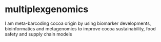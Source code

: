 # multiplexgenomics
I am meta-barcoding cocoa origin by using biomarker developments, bioinformatics and metagenomics to improve cocoa sustainability, food safety and supply chain models

